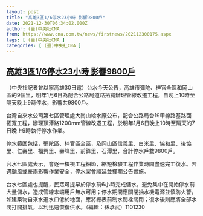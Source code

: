 ```yaml
---
layout: post
title: "高雄3區1/6停水23小時 影響9800戶"
date: 2021-12-30T06:34:02.000Z
author: (臺)中央社CNA
from: https://www.cna.com.tw/news/firstnews/202112300175.aspx
tags: [ (臺)中央社CNA ]
categories: [ (臺)中央社CNA ]
---
```

<!--1640846042000-->
[高雄3區1/6停水23小時 影響9800戶](https://www.cna.com.tw/news/firstnews/202112300175.aspx)
------

<div>
<div></div><div><p>（中央社記者曾以寧高雄30日電）台水今天公告，高雄市彌陀、梓官全區和岡山區的9個里，明年1月6日為配合公路局道路拓寬辦理管線改遷工程，自晚上10時至隔天晚上9時停水，影響共9800戶。</p><p>台灣自來水公司第七區管理處大崗山給水廠公布，配合公路局台19甲線路基路面拓寬工程，辦理頂潭路1200mm管線改遷工程，於明年1月6日晚上10時至隔天的7日晚上9時執行停水作業。</p><p>停水範圍包括，彌陀區、梓官區全區，及岡山區信義里、白米里、協和里、後協里、仁壽里、福興里、壽峰里、前鋒里、石潭里，合計停水戶數9800戶。</p><p>台水七區處表示，會逐一檢視工程細節，縮短檢驗工程作業時間盡速完工復水。若遇颱風或豪雨影響作業安全，停水案會順延並擇期公告實施。</p><p>台水七區處也提醒，民眾可提早於停水前6小時完成儲水，避免集中在開始停水前大量儲水，造成管線末端用戶無水可用；停水期間應關閉抽水機電源並慎防火警，如建築物自來水進水口低於地面，應將總表前制水閥栓關閉；復水後則應將全部水閥打開排氣，以利迅速恢復供水。（編輯：孫承武）1101230</p></div>
</div>
